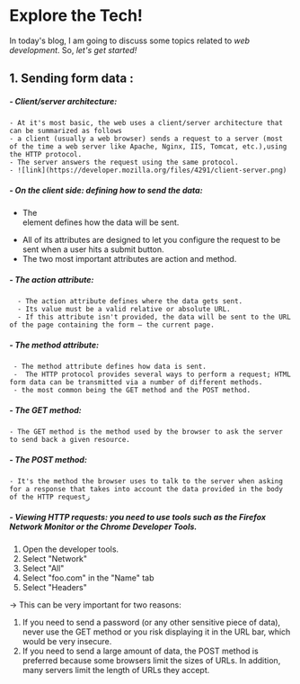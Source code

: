 # Explore the Tech!
In today's blog, I am going to discuss some topics related to _web development_. So, _let's get started!_


## 1. Sending form data :

 ##### - Client/server architecture:
    - At it's most basic, the web uses a client/server architecture that can be summarized as follows
    - a client (usually a web browser) sends a request to a server (most of the time a web server like Apache, Nginx, IIS, Tomcat, etc.),using the HTTP protocol. 
    - The server answers the request using the same protocol.
    - ![link](https://developer.mozilla.org/files/4291/client-server.png)
    
##### - On the client side: defining how to send the data:
   
   - The <form> element defines how the data will be sent.
   - All of its attributes are designed to let you configure the request to be sent when a user hits a submit button.
   - The two most important attributes are action and method.
   
##### - The action attribute:
      - The action attribute defines where the data gets sent. 
      - Its value must be a valid relative or absolute URL.
      - If this attribute isn't provided, the data will be sent to the URL of the page containing the form — the current page.
      
##### - The method attribute:
     - The method attribute defines how data is sent.
     -  The HTTP protocol provides several ways to perform a request; HTML form data can be transmitted via a number of different methods.
     - the most common being the GET method and the POST method.
     
##### - The GET method:
    - The GET method is the method used by the browser to ask the server to send back a given resource.
    
##### - The POST method:
    - It's the method the browser uses to talk to the server when asking for a response that takes into account the data provided in the body of the HTTP requestز
   
##### - Viewing HTTP requests: you need to use tools such as the Firefox Network Monitor or the Chrome Developer Tools.
  1. Open the developer tools.
  2. Select "Network"
  3. Select "All"
  4. Select "foo.com" in the "Name" tab
  5. Select "Headers"
  
  -> This can be very important for two reasons:
  1. If you need to send a password (or any other sensitive piece of data), never use the GET method or you risk displaying it in the URL bar, which would be very insecure.
  2. If you need to send a large amount of data, the POST method is preferred because some browsers limit the sizes of URLs. In addition, many servers limit the length of URLs they accept.
  
  
 
